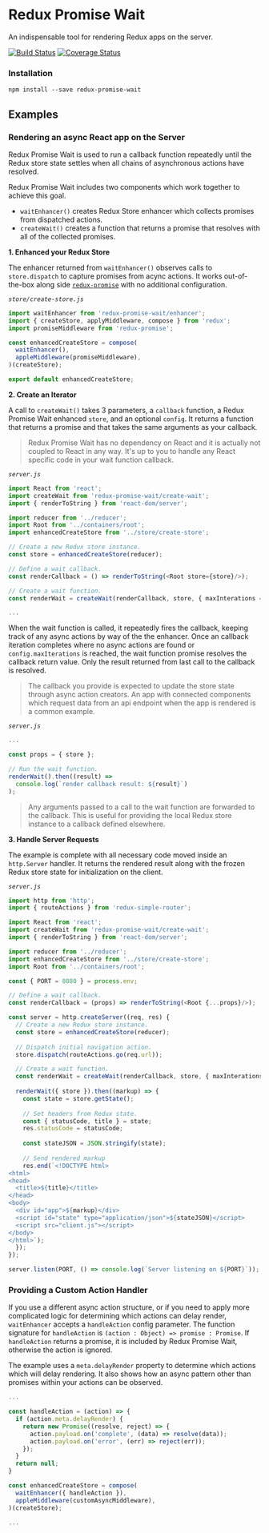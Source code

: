 # Redux Promise Wait

An indispensable tool for rendering Redux apps on the server.

[![Build Status](https://travis-ci.org/nealgranger/redux-promise-wait.svg?branch=master)](https://travis-ci.org/nealgranger/redux-promise-wait)
[![Coverage Status](https://coveralls.io/repos/github/nealgranger/redux-promise-wait/badge.svg?branch=master)](https://coveralls.io/github/nealgranger/redux-promise-wait?branch=master)

### Installation

```
npm install --save redux-promise-wait
```

## Examples

### Rendering an async React app on the Server

Redux Promise Wait is used to run a callback function repeatedly until the Redux store state settles when all chains of asynchronous actions have resolved.

Redux Promise Wait includes two components which work together to achieve this goal.

 - `waitEnhancer()` creates Redux Store enhancer which collects promises from dispatched actions.
 - `createWait()` creates a function that returns a promise that resolves with all of the collected promises.

**1. Enhanced your Redux Store**

The enhancer returned from `waitEnhancer()` observes calls to `store.dispatch` to capture promises from acync actions. It works out-of-the-box along side [`redux-promise`](https://github.com/acdlite/redux-promise) with no additional configuration.

*`store/create-store.js`*

```js
import waitEnhancer from 'redux-promise-wait/enhancer';
import { createStore, applyMiddleware, compose } from 'redux';
import promiseMiddleware from 'redux-promise';

const enhancedCreateStore = compose(
  waitEnhancer(),
  appleMiddleware(promiseMiddleware),
)(createStore);

export default enhancedCreateStore;
```

**2. Create an Iterator**

A call to `createWait()` takes 3 parameters, a `callback` function, a Redux Promise Wait enhanced `store`, and an optional `config`. It returns a function that returns a promise and that takes the same arguments as your callback.

> Redux Promise Wait has no dependency on React and it is actually not coupled to React in any way. It's up to you to handle any React specific code in your wait function callback.

*`server.js`*

```js
import React from 'react';
import createWait from 'redux-promise-wait/create-wait';
import { renderToString } from 'react-dom/server';

import reducer from '../reducer';
import Root from '../containers/root'; 
import enhancedCreateStore from '../store/create-store';

// Create a new Redux store instance.
const store = enhancedCreateStore(reducer);

// Define a wait callback.
const renderCallback = () => renderToString(<Root store={store}/>);

// Create a wait function.
const renderWait = createWait(renderCallback, store, { maxInterations = 3 });

...
```

When the wait function is called, it repeatedly fires the callback, keeping track of any async actions by way of the the enhancer. Once an callback iteration completes where no async actions are found or `config.maxIterations` is reached, the wait function promise resolves the callback return value. Only the result returned from last call to the callback is resolved.

> The callback you provide is expected to update the store state through async action creators. An app with connected components which request data from an api endpoint when the app is rendered is a common example.

*`server.js`*

```js
...

const props = { store };

// Run the wait function.
renderWait().then((result) => 
  console.log(`render callback result: ${result}`)
);
```

> Any arguments passed to a call to the wait function are forwarded to the callback. This is useful for providing the local Redux store instance to a callback defined elsewhere.


**3. Handle Server Requests**

The example is complete with all necessary code moved inside an `http.Server` handler. It returns the rendered result along with the frozen Redux store state for initialization on the client.

*`server.js`*

```js
import http from 'http';
import { routeActions } from 'redux-simple-router';

import React from 'react';
import createWait from 'redux-promise-wait/create-wait';
import { renderToString } from 'react-dom/server';

import reducer from '../reducer';
import enhancedCreateStore from '../store/create-store';
import Root from '../containers/root'; 

const { PORT = 8080 } = process.env;

// Define a wait callback.
const renderCallback = (props) => renderToString(<Root {...props}/>);

const server = http.createServer((req, res) {
  // Create a new Redux store instance.
  const store = enhancedCreateStore(reducer);
  
  // Dispatch initial navigation action.
  store.dispatch(routeActions.go(req.url));

  // Create a wait function.
  const renderWait = createWait(renderCallback, store, { maxInterations = 3 });
  
  renderWait({ store }).then((markup) => {
    const state = store.getState();
    
    // Set headers from Redux state.
    const { statusCode, title } = state;
    res.statusCode = statusCode;
    
    const stateJSON = JSON.stringify(state);
    
    // Send rendered markup
    res.end(`<!DOCTYPE html>
<html>
<head>
  <title>${title}</title>
</head>
<body>
  <div id="app">${markup}</div>
  <script id="state" type="application/json">${stateJSON}</script>
  <script src="client.js"></script>
</body>
</html>`);
  });
});

server.listen(PORT, () => console.log(`Server listening on ${PORT}`));
```

### Providing a Custom Action Handler

If you use a different async action structure, or if you need to apply more complicated logic for determining which actions can delay render, `waitEnhancer` accepts a `handleAction` config parameter. The function signature for `handleAction` is `(action : Object) => promise : Promise`. If `handleAction` returns a promise, it is included by Redux Promise Wait, otherwise the action is ignored.

The example uses a `meta.delayRender` property to determine which actions which will delay rendering. It also shows how an async pattern other than promises within your actions can be observed.

```js
...

const handleAction = (action) => {
  if (action.meta.delayRender) {
    return new Promise((resolve, reject) => {
      action.payload.on('complete', (data) => resolve(data));
      action.payload.on('error', (err) => reject(err));
    });
  }
  return null;
}

const enhancedCreateStore = compose(
  waitEnhancer({ handleAction }),
  appleMiddleware(customAsyncMiddleware),
)(createStore);

...
```
